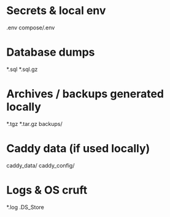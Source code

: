 # Secrets & local env
.env
compose/.env

# Database dumps
*.sql
*.sql.gz

# Archives / backups generated locally
*.tgz
*.tar.gz
backups/

# Caddy data (if used locally)
caddy_data/
caddy_config/

# Logs & OS cruft
*.log
.DS_Store

